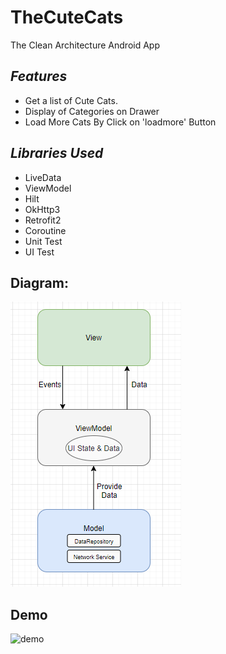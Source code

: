 # TheCuteCats
The Clean Architecture Android App


## *Features*
- Get a list of Cute Cats.
- Display of Categories on Drawer
- Load More Cats By Click on 'loadmore' Button



## *Libraries Used*
- LiveData
- ViewModel
- Hilt
- OkHttp3
- Retrofit2
- Coroutine
- Unit Test
- UI Test

## Diagram:
![Diagram](https://github.com/arash-jahani/CuteCats/blob/main/demo_files/diagram.PNG)

## Demo
![demo](https://github.com/arash-jahani/CuteCats/blob/main/demo_files/video_demo.gif)

